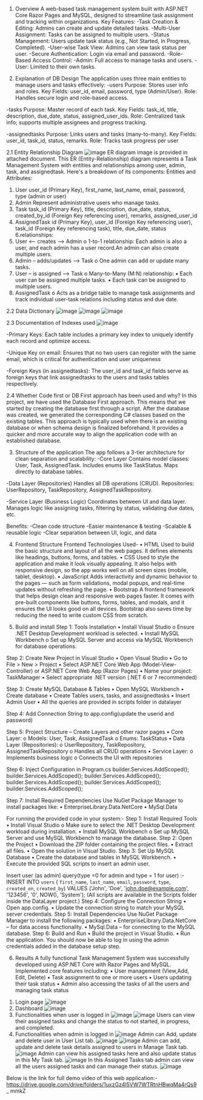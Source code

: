1. Overview
A web-based task management system built with ASP.NET Core Razor Pages and MySQL, designed to streamline task assignment and tracking within organizations.
Key Features:
-Task Creation & Editing: Admins can create and update detailed tasks.
-Multi-User Assignment: Tasks can be assigned to multiple users.
-Status Management: Users update task status (e.g., Not Started, In Progress, Completed).
-User-wise Task View: Admins can view task status per user.
-Secure Authentication: Login via email and password.
-Role-Based Access Control:
-Admin: Full access to manage tasks and users.
-User: Limited to their own tasks.


2. Explanation of DB Design
The application uses three main entities to manage users and tasks effectively:
-users
 Purpose: Stores user info and roles.
 Key Fields: user_id, email, password, type (Admin/User).
 Role: Handles secure login and role-based access.

-tasks
 Purpose: Master record of each task.
 Key Fields: task_id, title, description, due_date, status, assigned_user_ids.
 Role: Centralized task info; supports multiple assignees and progress tracking.

-assignedtasks
 Purpose: Links users and tasks (many-to-many).
 Key Fields: user_id, task_id, status, remarks.
 Role: Tracks task progress per user


2.1 Entity Relationship Diagram
![image](https://github.com/user-attachments/assets/3e00d781-873d-45b0-a422-b9f656b70845)
ER diagram image is provided in attached document.
This ER (Entity-Relationship) diagram represents a Task Management System
with entities and relationships among user, admin, task, and assignedtask. Here's
a breakdown of its components:
Entities and Attributes:
1. User
user_id (Primary Key), first_name, last_name, email, password, type
(admin or user)
2. Admin
Represent administrative users who manage tasks.
3. Task
task_id (Primary Key), title, description, due_date, status, created_by_id
(Foreign Key referencing user), remarks, assigned_user_id
4. AssignedTask
id (Primary Key), user_id (Foreign Key referencing user), task_id
(Foreign Key referencing task), title, due_date, status
6.relationships:
1. User <– creates –> Admin
o 1-to-1 relationship: Each admin is also a user, and each admin has a
user record.An admin can also create multiple users.
2. Admin – adds/updates –> Task
o One admin can add or update many tasks.
3. User – is assigned –> Task
o Many-to-Many (M:N) relationship:
▪ Each user can be assigned multiple tasks.
▪ Each task can be assigned to multiple users.
4. AssignedTask
o Acts as a bridge table to manage task assignments and track
individual user-task relations including status and due date.


2.2 Data Dictionary
![image](https://github.com/user-attachments/assets/3361c567-7de6-4637-b8ab-893ace305d17)
![image](https://github.com/user-attachments/assets/8152f166-11c4-4e29-89fb-e16e69405d60)
![image](https://github.com/user-attachments/assets/8ef840e9-440c-4c38-a75e-86e39e139ecb)


2.3 Documentation of Indexes used
![image](https://github.com/user-attachments/assets/bea38d02-e274-4dcf-aaca-78b6e28cab89)

-Primary Keys:
Each table includes a primary key index to uniquely identify each record
and optimize access.

-Unique Key on email:
Ensures that no two users can register with the same email, which is
critical for authentication and user uniqueness

-Foreign Keys (in assignedtasks):
The user_id and task_id fields serve as foreign keys that link
assignedtasks to the users and tasks tables respectively.


2.4 Whether Code first or DB First approach has been used and why?
In this project, we have used the Database First approach. This means that we
started by creating the database first through a script. After the database was
created, we generated the corresponding C# classes based on the existing tables.
This approach is typically used when there is an existing database or when
schema design is finalized beforehand. It provides a quicker and more accurate
way to align the application code with an established database.


3. Structure of the application
The app follows a 3-tier architecture for clean separation and scalability:
-Core Layer
 Contains model classes: User, Task, AssignedTask.
 Includes enums like TaskStatus.
 Maps directly to database tables.

-Data Layer (Repositories)
 Handles all DB operations (CRUD).
 Repositories: UserRepository, TaskRepository, AssignedTaskRepository.

-Service Layer (Business Logic)
 Coordinates between UI and data layer.
 Manages logic like assigning tasks, filtering by status, validating due dates, etc.

Benefits:
-Clean code structure
-Easier maintenance & testing
-Scalable & reusable logic
-Clear separation between UI, logic, and data


4. Frontend Structure
Frontend Technologies Used-
• HTML
Used to build the basic structure and layout of all the web pages. It defines
elements like headings, buttons, forms, and tables.
• CSS
Used to style the application and make it look visually appealing. It also
helps with responsive design, so the app works well on all screen sizes
(mobile, tablet, desktop).
• JavaScript
Adds interactivity and dynamic behavior to the pages — such as form
validations, modal popups, and real-time updates without refreshing the
page.
• Bootstrap
A frontend framework that helps design clean and responsive web pages
faster. It comes with pre-built components like buttons, forms, tables, and
modals, and it ensures the UI looks good on all devices. Bootstrap also
saves time by reducing the need to write custom CSS from scratch.


5. Build and install
Step 1: Tools Installation
• Install Visual Studio
o Ensure .NET Desktop Development workload is selected.
• Install MySQL Workbench
o Set up MySQL Server and access via MySQL Workbench for database
operations.

Step 2: Create New Project in Visual Studio
• Open Visual Studio
• Go to File > New > Project
• Select ASP.NET Core Web App (Model-View-Controller) or ASP.NET Core
Web App (Razor Pages)
• Name your project: TaskManager
• Select appropriate .NET version (.NET 6 or 7 recommended)

Step 3: Create MySQL Database & Tables
• Open MySQL Workbench
• Create database
• Create Tables users, tasks, and assignedtasks
• Insert Admin User
• All the queries are provided in scripts folder in datalayer

Step 4: Add Connection String to app.config(update the userid and password)

Step 5: Project Structure – Create Layers and other razor pages
• Core Layer:
o Models: User, Task, AssignedTask
o Enums: TaskStatus
• Data Layer (Repositories):
o UserRepository, TaskRepository, AssignedTaskRepository
o Handles all CRUD operations
• Service Layer:
o Implements business logic
o Connects the UI with repositories

Step 6: Inject Configuration in Program.cs
builder.Services.AddScoped<UserService>();
builder.Services.AddScoped<UserRepository>();
builder.Services.AddScoped<TaskService>();
builder.Services.AddScoped<TaskRepository>();
builder.Services.AddScoped<AssignedTaskService>();
builder.Services.AddScoped<AssignedTaskRepository>();

Step 7: Install Required Dependencies
Use NuGet Package Manager to install packages like:
• EnterpriseLibrary.Data.NetCore
• MySql.Data

For running the provided code in your system:-
Step 1: Install Required Tools
• Install Visual Studio
o Make sure to select the .NET Desktop Development workload
during installation.
• Install MySQL Workbench
o Set up MySQL Server and use MySQL Workbench to manage the
database.
Step 2: Open the Project
• Download the ZIP folder containing the project files.
• Extract all files.
• Open the solution in Visual Studio.
Step 3: Set Up MySQL Database
• Create the database and tables in MySQL Workbench.
• Execute the provided SQL scripts to insert an admin user.

Insert user (as admin) query(type =0 for admin and type = 1 for user) :-
INSERT INTO `users` (
`first_name`, `last_name`, `email`, `password`, `type`, `created_on`,
`created_by`)
VALUES ('John', 'Doe', 'john.doe@example.com', '123456', '0', NOW(),
'System');
(All scripts are available in the Scripts folder inside the DataLayer project.)
Step 4: Configure the Connection String
• Open app.config.
• Update the connection string to match your MySQL server credentials.
Step 5: Install Dependencies
Use NuGet Package Manager to install the following packages:
• EnterpriseLibrary.Data.NetCore – for data access functionality.
• MySql.Data – for connecting to the MySQL database.
Step 6: Build and Run
• Build the project in Visual Studio.
• Run the application.
You should now be able to log in using the admin credentials added in the
database setup step.


6. Results
A fully functional Task Management System was successfully developed using
ASP.NET Core with Razor Pages and MySQL.
Implemented core features including:
• User management (View,Add, Edit, Delete)
• Task assignment to one or more users
• Users updating their task status
• Admin also accessing the tasks of all the users and managing task status
1) Login page
![image](https://github.com/user-attachments/assets/0cad90bb-f475-4ae0-86eb-e29bcecac9ae)
2) Dashboard
![image](https://github.com/user-attachments/assets/6ddec44e-0d3d-4850-bc87-36650cd034cd)
3) Functionalities when user is logged in
![image](https://github.com/user-attachments/assets/04428735-402c-4ad4-8625-b236baef4b99)
![image](https://github.com/user-attachments/assets/45f52c0f-34f2-4eb0-8bf2-c8667514a416)
Users can view their assigned tasks and change the status to not started, in
progress, and completed.
4) Functionalities when admin is logged in
![image](https://github.com/user-attachments/assets/15261567-26a5-4471-9910-c91cd6d547d0)
Admin can Add, update and delete user in User List tab.
![image](https://github.com/user-attachments/assets/d5173c9a-1aa1-4f3f-91c5-1211a121b7fc)
![image](https://github.com/user-attachments/assets/1135151a-7bc0-400e-99cf-40735716dcc8)
Admin can add, update and delete task details assigned to users in Manage Task
tab.
![image](https://github.com/user-attachments/assets/ae797f2e-1508-4cdd-a3d5-138a9f4c4bac)
Admin can view his assigned tasks here and also update status in this My Task
tab.
![image](https://github.com/user-attachments/assets/7c66f1ca-0a95-49f7-a6e5-a60396eb7b51)
In this Assigned Tasks tab admin can view all the users assigned tasks and can
manage their status.
![image](https://github.com/user-attachments/assets/8bfcf776-556b-49a4-afca-7d90f9a92bd8)


Below is the link for full demo video of this web application:-
https://drive.google.com/drive/folders/1uxzGz4l5VW7WTRtnHBwqMa4rQs9_
mmkZ
